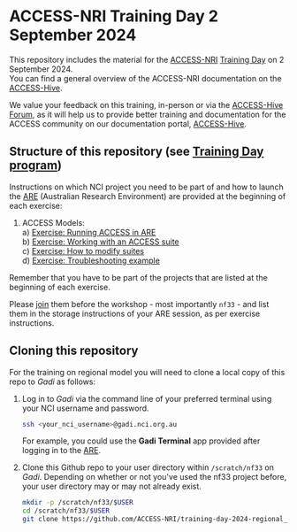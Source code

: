 #  ACCESS-NRI Training Day 2 September 2024

This repository includes the material for the <a href="https://www.access-nri.org.au" target="_black">ACCESS-NRI</a> <a href="https://www.access-nri.org.au/event/access-training-day-2024/" target="_black">Training Day</a> on 2 September 2024.  
You can find a general overview of the ACCESS-NRI documentation on the <a href="https://access-hive.org.au" target="_blank">ACCESS-Hive</a>.  

We value your feedback on this training, in-person or via the <a href="https://forum.access-hive.org.au/" target="_blank">ACCESS-Hive Forum</a>, as it will help us to provide better training and documentation for the ACCESS community on our documentation portal, <a href="https://access-hive.org.au" target="_blank">ACCESS-Hive</a>.

## Structure of this repository (see <a href="https://www.access-nri.org.au/event/access-training-day-2-september-2024/" target="_blank">Training Day program</a>)

Instructions on which NCI project you need to be part of and how to launch the <a href="https://are.nci.org.au" target="_blank">ARE</a> (Australian Research Environment) are provided at the beginning of each exercise:

1. ACCESS Models:  
   a) [Exercise: Running ACCESS in ARE](https://github.com/ACCESS-NRI/training-day-2024-regional_model/blob/main/access_rose_cylc/rose_cylc_example.md)  
   b) [Exercise: Working with an ACCESS suite](https://github.com/ACCESS-NRI/training-day-2024-regional_model/blob/main/access_rose_cylc/ex1_runlength.md)  
   c) [Exercise: How to modify suites](https://github.com/ACCESS-NRI/training-day-2024-regional_model/blob/main/access_rose_cylc/ex2_co2.md) <br>
   d) [Exercise: Troubleshooting example](https://github.com/ACCESS-NRI/training-day-2024-regional_model/blob/main/access_rose_cylc/ex3_troubleshooting.md)

Remember that you have to be part of the projects that are listed at the beginning of each exercise.

Please <a href="https://my.nci.org.au/mancini/" target="_blank">join</a> them before the workshop - most importantly `nf33` - and list them in the storage instructions of your ARE session, as per exercise instructions.

## Cloning this repository

For the training on regional model you will need to clone a local copy of this repo to <i>Gadi</i> as follows: 

1. Log in to <i>Gadi</i> via the command line of your preferred terminal using your NCI username and password.

   ```bash
   ssh <your_nci_username>@gadi.nci.org.au
   ```

   For example, you could use the **Gadi Terminal** app provided after logging in to the <a href="https://are.nci.org.au" target="_blank">ARE</a>.
   
2. Clone this Github repo to your user directory within `/scratch/nf33` on <i>Gadi</i>. Depending on whether or not you've used the nf33 project before, your user directory may or may not already exist.

   ```bash
   mkdir -p /scratch/nf33/$USER
   cd /scratch/nf33/$USER
   git clone https://github.com/ACCESS-NRI/training-day-2024-regional_model.git
   ```
